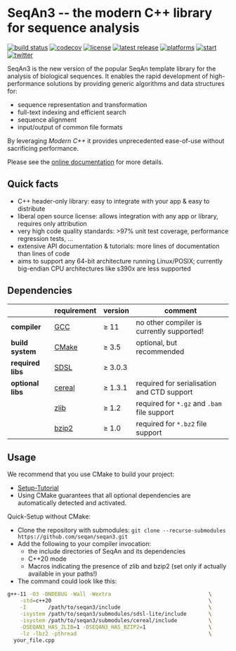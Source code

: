 # SeqAn3 -- the modern C++ library for sequence analysis

<!--
    SPDX-FileCopyrightText: 2006-2024 Knut Reinert & Freie Universität Berlin
    SPDX-FileCopyrightText: 2016-2024 Knut Reinert & MPI für molekulare Genetik
    SPDX-License-Identifier: CC-BY-4.0
-->

[![build status][1]][2]
[![codecov][3]][4]
[![license][5]][6]
[![latest release][7]][8]
[![platforms][9]][10]
[![start][11]][12]
[![twitter][13]][14]

<!--
    Above uses reference-style links with numbers.
    See also https://github.com/adam-p/markdown-here/wiki/Markdown-Cheatsheet#links.

    For example, `[![build status][1]][2]` evaluates to the following:
        `[link_text][2]`
        `[2]` is a reference to a link, i.e. `[link_text](https://...)`

        `[link_text]` = `[![build status][1]]`
        `[1]` is once again a reference to a link - this time an image, i.e. `[![build status](https://...)]
        `![build status]` is the text that should be displayed if the linked resource (`[1]`) is not available

    `[![build status][1]][2]` hence means:
    Show the picture linked under `[1]`. In case it cannot be displayed, show the text "build status" instead.
    The picture, or alternative text, should link to `[2]`.
-->

[1]: https://img.shields.io/github/actions/workflow/status/seqan/seqan3/ci_linux.yml?branch=main&style=flat&logo=github&label=SeqAn3%20CI "Open GitHub actions page"
[2]: https://github.com/seqan/seqan3/actions?query=branch%3Amain
[3]: https://codecov.io/gh/seqan/seqan3/branch/main/graph/badge.svg?token=BH1FQiBBle "Open Codecov page"
[4]: https://codecov.io/gh/seqan/seqan3
[5]: https://img.shields.io/badge/license-BSD-green.svg "Open Copyright page"
[6]: https://docs.seqan.de/seqan3/main_user/about_copyright.html
[7]: https://img.shields.io/github/release/seqan/seqan3.svg "Get the latest release"
[8]: https://github.com/seqan/seqan3/releases/latest
[9]: https://img.shields.io/badge/platform-linux%20%7C%20bsd%20%7C%20osx-informational.svg "Read more about our API"
[10]: https://docs.seqan.de/seqan3/main_user/about_api.html
[11]: https://img.shields.io/github/stars/seqan/seqan3.svg?style=social "See who starred us"
[12]: https://github.com/seqan/seqan3/stargazers
[13]: https://img.shields.io/twitter/follow/SeqAnLib.svg?label=follow&style=social "Follow us on Twitter"
[14]: https://twitter.com/seqanlib

SeqAn3 is the new version of the popular SeqAn template library for the analysis of biological sequences.
It enables the rapid development of high-performance solutions by providing generic algorithms and data structures
for:

  * sequence representation and transformation
  * full-text indexing and efficient search
  * sequence alignment
  * input/output of common file formats

By leveraging *Modern C++* it provides unprecedented ease-of-use without sacrificing performance.

Please see the [online documentation](https://docs.seqan.de/seqan3/main_user/) for more details.

## Quick facts

  * C++ header-only library: easy to integrate with your app & easy to distribute
  * liberal open source license: allows integration with any app or library, requires only attribution
  * very high code quality standards: >97% unit test coverage, performance regression tests, ...
  * extensive API documentation & tutorials: more lines of documentation than lines of code
  * aims to support any 64-bit architecture running Linux/POSIX; currently big-endian CPU architectures
    like s390x are less supported

## Dependencies

|                   | requirement                                          | version  | comment                                     |
|-------------------|------------------------------------------------------|----------|---------------------------------------------|
|**compiler**       | [GCC](https://gcc.gnu.org)                           | ≥ 11     | no other compiler is currently supported!   |
|**build system**   | [CMake](https://cmake.org)                           | ≥ 3.5    | optional, but recommended                   |
|**required libs**  | [SDSL](https://github.com/xxsds/sdsl-lite)           | ≥ 3.0.3  |                                             |
|**optional libs**  | [cereal](https://github.com/USCiLab/cereal)          | ≥ 1.3.1  | required for serialisation and CTD support  |
|                   | [zlib](https://github.com/madler/zlib)               | ≥ 1.2    | required for `*.gz` and `.bam` file support |
|                   | [bzip2](https://www.sourceware.org/bzip2)            | ≥ 1.0    | required for `*.bz2` file support           |

## Usage

We recommend that you use CMake to build your project:

  * [Setup-Tutorial](https://docs.seqan.de/seqan3/main_user/setup.html)
  * Using CMake guarantees that all optional dependencies are automatically detected and activated.

Quick-Setup without CMake:

  * Clone the repository with submodules: `git clone --recurse-submodules https://github.com/seqan/seqan3.git`
  * Add the following to your compiler invocation:
    * the include directories of SeqAn and its dependencies
    * C++20 mode
    * Macros indicating the presence of zlib and bzip2 (set only if actually available in your paths!)
  * The command could look like this:
```sh
g++-11 -O3 -DNDEBUG -Wall -Wextra                               \
    -std=c++20                                                  \
    -I       /path/to/seqan3/include                            \
    -isystem /path/to/seqan3/submodules/sdsl-lite/include       \
    -isystem /path/to/seqan3/submodules/cereal/include          \
    -DSEQAN3_HAS_ZLIB=1 -DSEQAN3_HAS_BZIP2=1                    \
    -lz -lbz2 -pthread                                          \
  your_file.cpp
```
